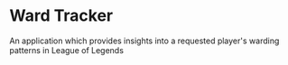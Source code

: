 # Ward Tracker

An application which provides insights into a requested player's warding patterns in League of Legends